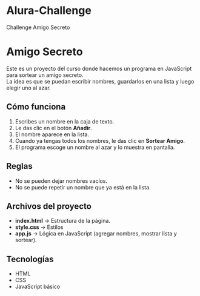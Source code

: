 # Alura-Challenge
Challenge Amigo Secreto
# Amigo Secreto

Este es un proyecto del curso donde hacemos un programa en JavaScript para sortear un amigo secreto.  
La idea es que se puedan escribir nombres, guardarlos en una lista y luego elegir uno al azar.

## Cómo funciona

1. Escribes un nombre en la caja de texto.  
2. Le das clic en el botón **Añadir**.  
3. El nombre aparece en la lista.  
4. Cuando ya tengas todos los nombres, le das clic en **Sortear Amigo**.  
5. El programa escoge un nombre al azar y lo muestra en pantalla. 

## Reglas

- No se pueden dejar nombres vacíos.  
- No se puede repetir un nombre que ya está en la lista.  

## Archivos del proyecto

- **index.html** → Estructura de la página.  
- **style.css** → Estilos  
- **app.js** → Lógica en JavaScript (agregar nombres, mostrar lista y sortear).  

## Tecnologías

- HTML  
- CSS  
- JavaScript básico  

